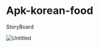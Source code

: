 # Apk-korean-food

StoryBoard

![Untitled](https://github.com/user-attachments/assets/2ce5cfa1-ffea-4199-a4d0-34b158bfd006)
